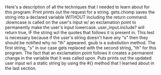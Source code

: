 Here's a description of all the techniques that I needed to learn about for this program:
Print prints out the request for a string.
gets.chomp saves the string into a declared variable WITHOUT including the return command.
.downcase is called on the user's input w/ an exclamation point to permanently make the user's input lowercase. 
user_input.include? will return true, IF the string w/i the quotes that follows it is present in. This test is necessary because if the user's string doesn't have any "s" then they should be notified why no "th" appeared. 
gsub is a substiution method. The first string, "s" in our case gets replaced with the second string, "th" for this program. The fact that an exclamation point follows it creates a permanent change in the variable that it was called upon. 
Puts prints out the updated user input w/i a static string by using the #{} method that I learned about in the last section.

